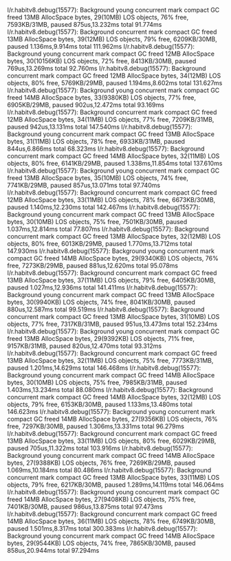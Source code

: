 I/r.habitv8.debug(15577): Background young concurrent mark compact GC freed 13MB AllocSpace bytes, 29(10MB) LOS objects, 76% free, 7593KB/31MB, paused 875us,13.232ms total 91.774ms
I/r.habitv8.debug(15577): Background concurrent mark compact GC freed 13MB AllocSpace bytes, 39(12MB) LOS objects, 79% free, 6209KB/30MB, paused 1.136ms,9.914ms total 111.962ms
I/r.habitv8.debug(15577): Background young concurrent mark compact GC freed 12MB AllocSpace bytes, 30(10156KB) LOS objects, 72% free, 8413KB/30MB, paused 769us,13.269ms total 92.760ms
I/r.habitv8.debug(15577): Background concurrent mark compact GC freed 12MB AllocSpace bytes, 34(12MB) LOS objects, 80% free, 5769KB/29MB, paused 1.194ms,8.602ms total 131.627ms
I/r.habitv8.debug(15577): Background young concurrent mark compact GC freed 14MB AllocSpace bytes, 33(9380KB) LOS objects, 77% free, 6905KB/29MB, paused 902us,12.472ms total 93.169ms
I/r.habitv8.debug(15577): Background concurrent mark compact GC freed 12MB AllocSpace bytes, 34(11MB) LOS objects, 77% free, 7209KB/31MB, paused 942us,13.131ms total 147.540ms
I/r.habitv8.debug(15577): Background young concurrent mark compact GC freed 13MB AllocSpace bytes, 31(11MB) LOS objects, 78% free, 6933KB/31MB, paused 844us,6.866ms total 68.323ms
I/r.habitv8.debug(15577): Background concurrent mark compact GC freed 14MB AllocSpace bytes, 32(11MB) LOS objects, 80% free, 6141KB/29MB, paused 1.338ms,11.854ms total 137.610ms
I/r.habitv8.debug(15577): Background young concurrent mark compact GC freed 13MB AllocSpace bytes, 35(10MB) LOS objects, 74% free, 7741KB/29MB, paused 857us,13.071ms total 97.740ms
I/r.habitv8.debug(15577): Background concurrent mark compact GC freed 12MB AllocSpace bytes, 33(11MB) LOS objects, 78% free, 6673KB/30MB, paused 1.140ms,12.230ms total 142.467ms
I/r.habitv8.debug(15577): Background young concurrent mark compact GC freed 13MB AllocSpace bytes, 30(10MB) LOS objects, 75% free, 7501KB/30MB, paused 1.037ms,12.814ms total 77.807ms
I/r.habitv8.debug(15577): Background concurrent mark compact GC freed 13MB AllocSpace bytes, 32(12MB) LOS objects, 80% free, 6013KB/29MB, paused 1.770ms,13.712ms total 147.930ms
I/r.habitv8.debug(15577): Background young concurrent mark compact GC freed 14MB AllocSpace bytes, 29(9340KB) LOS objects, 76% free, 7273KB/29MB, paused 881us,12.620ms total 95.078ms
I/r.habitv8.debug(15577): Background concurrent mark compact GC freed 13MB AllocSpace bytes, 37(11MB) LOS objects, 79% free, 6405KB/30MB, paused 1.027ms,12.936ms total 141.411ms
I/r.habitv8.debug(15577): Background young concurrent mark compact GC freed 13MB AllocSpace bytes, 30(9940KB) LOS objects, 74% free, 8041KB/30MB, paused 880us,12.587ms total 99.519ms
I/r.habitv8.debug(15577): Background concurrent mark compact GC freed 13MB AllocSpace bytes, 31(10MB) LOS objects, 77% free, 7317KB/31MB, paused 951us,13.473ms total 152.234ms
I/r.habitv8.debug(15577): Background young concurrent mark compact GC freed 13MB AllocSpace bytes, 29(9392KB) LOS objects, 71% free, 9157KB/31MB, paused 820us,12.470ms total 93.312ms
I/r.habitv8.debug(15577): Background concurrent mark compact GC freed 13MB AllocSpace bytes, 32(11MB) LOS objects, 75% free, 7773KB/31MB, paused 1.201ms,14.629ms total 146.468ms
I/r.habitv8.debug(15577): Background young concurrent mark compact GC freed 14MB AllocSpace bytes, 30(10MB) LOS objects, 75% free, 7985KB/31MB, paused 1.403ms,13.234ms total 88.080ms
I/r.habitv8.debug(15577): Background concurrent mark compact GC freed 14MB AllocSpace bytes, 32(12MB) LOS objects, 79% free, 6153KB/30MB, paused 1.133ms,13.480ms total 146.623ms
I/r.habitv8.debug(15577): Background young concurrent mark compact GC freed 14MB AllocSpace bytes, 27(9356KB) LOS objects, 76% free, 7297KB/30MB, paused 1.306ms,13.331ms total 96.279ms
I/r.habitv8.debug(15577): Background concurrent mark compact GC freed 13MB AllocSpace bytes, 33(11MB) LOS objects, 80% free, 6029KB/29MB, paused 705us,11.322ms total 103.916ms
I/r.habitv8.debug(15577): Background young concurrent mark compact GC freed 14MB AllocSpace bytes, 27(9388KB) LOS objects, 76% free, 7269KB/29MB, paused 1.069ms,10.184ms total 80.486ms
I/r.habitv8.debug(15577): Background concurrent mark compact GC freed 13MB AllocSpace bytes, 33(11MB) LOS objects, 79% free, 6217KB/30MB, paused 1.289ms,14.119ms total 146.064ms
I/r.habitv8.debug(15577): Background young concurrent mark compact GC freed 14MB AllocSpace bytes, 27(9408KB) LOS objects, 75% free, 7401KB/30MB, paused 986us,13.875ms total 97.473ms
I/r.habitv8.debug(15577): Background concurrent mark compact GC freed 14MB AllocSpace bytes, 36(11MB) LOS objects, 78% free, 6749KB/30MB, paused 1.501ms,8.317ms total 300.383ms
I/r.habitv8.debug(15577): Background young concurrent mark compact GC freed 14MB AllocSpace bytes, 29(9544KB) LOS objects, 74% free, 7865KB/30MB, paused 858us,20.944ms total 97.294ms